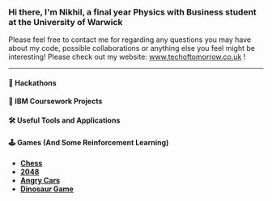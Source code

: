 ### Hi there, I'm Nikhil, a final year Physics with Business student at the University of Warwick
Please feel free to contact me for regarding any questions you may have about my code, possible collaborations or anything else you feel might be interesting!
Please check out my website: www.techoftomorrow.co.uk !

---
#### 🏁 Hackathons


#### 📜 IBM Coursework Projects

#### 🛠️ Useful Tools and Applications

#### 🕹️ Games (And Some Reinforcement Learning)
- **[Chess](../../../Chess)**
- **[2048](../../../2048)**
- **[Angry Cars](../../../Angry-Cars-v2)**
- **[Dinosaur Game](../../../Dino-RL)**

<!--
**Nikhil-Khetani/Nikhil-Khetani** is a ✨ _special_ ✨ repository because its `README.md` (this file) appears on your GitHub profile.

Here are some ideas to get you started:

- 🔭 I’m currently working on ...
- 🌱 I’m currently learning ...
- 👯 I’m looking to collaborate on ...
- 🤔 I’m looking for help with ...
- 💬 Ask me about ...
- 📫 How to reach me: ...
- ⚡ Fun fact: ...
-->

